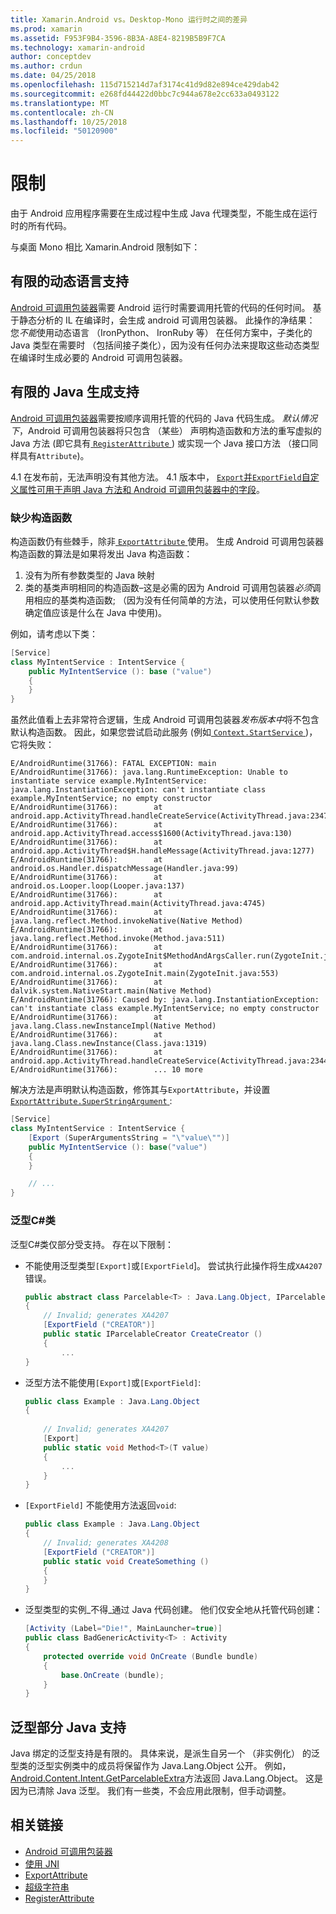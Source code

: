 ```yaml
---
title: Xamarin.Android vs。Desktop-Mono 运行时之间的差异
ms.prod: xamarin
ms.assetid: F953F9B4-3596-8B3A-A8E4-8219B5B9F7CA
ms.technology: xamarin-android
author: conceptdev
ms.author: crdun
ms.date: 04/25/2018
ms.openlocfilehash: 115d715214d7af3174c41d9d82e894ce429dab42
ms.sourcegitcommit: e268fd44422d0bbc7c944a678e2cc633a0493122
ms.translationtype: MT
ms.contentlocale: zh-CN
ms.lasthandoff: 10/25/2018
ms.locfileid: "50120900"
---
```

# <a name="limitations"></a>限制

由于 Android 应用程序需要在生成过程中生成 Java 代理类型，不能生成在运行时的所有代码。

与桌面 Mono 相比 Xamarin.Android 限制如下：


## <a name="limited-dynamic-language-support"></a>有限的动态语言支持

 [Android 可调用包装器](~/android/platform/java-integration/android-callable-wrappers.md)需要 Android 运行时需要调用托管的代码的任何时间。 基于静态分析的 IL 在编译时，会生成 android 可调用包装器。 此操作的净结果： 您*不能*使用动态语言 （IronPython、 IronRuby 等） 在任何方案中，子类化的 Java 类型在需要时 （包括间接子类化），因为没有任何办法来提取这些动态类型在编译时生成必要的 Android 可调用包装器。


## <a name="limited-java-generation-support"></a>有限的 Java 生成支持

[Android 可调用包装器](~/android/platform/java-integration/android-callable-wrappers.md)需要按顺序调用托管的代码的 Java 代码生成。 *默认情况下*，Android 可调用包装器将只包含 （某些） 声明构造函数和方法的重写虚拟的 Java 方法 (即它具有[ `RegisterAttribute` ](https://developer.xamarin.com/api/type/Android.Runtime.RegisterAttribute/)) 或实现一个 Java 接口方法 （接口同样具有`Attribute`)。
  
4.1 在发布前，无法声明没有其他方法。 4.1 版本中， [`Export`并`ExportField`自定义属性可用于声明 Java 方法和 Android 可调用包装器中的字段](~/android/platform/java-integration/working-with-jni.md)。

### <a name="missing-constructors"></a>缺少构造函数

构造函数仍有些棘手，除非[ `ExportAttribute` ](https://developer.xamarin.com/api/type/Java.Interop.ExportAttribute)使用。 生成 Android 可调用包装器构造函数的算法是如果将发出 Java 构造函数：

1. 没有为所有参数类型的 Java 映射
2. 类的基类声明相同的构造函数&ndash;这是必需的因为 Android 可调用包装器*必须*调用相应的基类构造函数; （因为没有任何简单的方法，可以使用任何默认参数确定值应该是什么在 Java 中使用)。

例如，请考虑以下类：

```csharp
[Service]
class MyIntentService : IntentService {
    public MyIntentService (): base ("value")
    {
    }
}
```

虽然此值看上去非常符合逻辑，生成 Android 可调用包装器*发布版本中*将不包含默认构造函数。 因此，如果您尝试启动此服务 (例如[ `Context.StartService` ](https://developer.xamarin.com/api/member/Android.Content.Context.StartService/p/Android.Content.Intent/))，它将失败：

```shell
E/AndroidRuntime(31766): FATAL EXCEPTION: main
E/AndroidRuntime(31766): java.lang.RuntimeException: Unable to instantiate service example.MyIntentService: java.lang.InstantiationException: can't instantiate class example.MyIntentService; no empty constructor
E/AndroidRuntime(31766):        at android.app.ActivityThread.handleCreateService(ActivityThread.java:2347)
E/AndroidRuntime(31766):        at android.app.ActivityThread.access$1600(ActivityThread.java:130)
E/AndroidRuntime(31766):        at android.app.ActivityThread$H.handleMessage(ActivityThread.java:1277)
E/AndroidRuntime(31766):        at android.os.Handler.dispatchMessage(Handler.java:99)
E/AndroidRuntime(31766):        at android.os.Looper.loop(Looper.java:137)
E/AndroidRuntime(31766):        at android.app.ActivityThread.main(ActivityThread.java:4745)
E/AndroidRuntime(31766):        at java.lang.reflect.Method.invokeNative(Native Method)
E/AndroidRuntime(31766):        at java.lang.reflect.Method.invoke(Method.java:511)
E/AndroidRuntime(31766):        at com.android.internal.os.ZygoteInit$MethodAndArgsCaller.run(ZygoteInit.java:786)
E/AndroidRuntime(31766):        at com.android.internal.os.ZygoteInit.main(ZygoteInit.java:553)
E/AndroidRuntime(31766):        at dalvik.system.NativeStart.main(Native Method)
E/AndroidRuntime(31766): Caused by: java.lang.InstantiationException: can't instantiate class example.MyIntentService; no empty constructor
E/AndroidRuntime(31766):        at java.lang.Class.newInstanceImpl(Native Method)
E/AndroidRuntime(31766):        at java.lang.Class.newInstance(Class.java:1319)
E/AndroidRuntime(31766):        at android.app.ActivityThread.handleCreateService(ActivityThread.java:2344)
E/AndroidRuntime(31766):        ... 10 more
```

解决方法是声明默认构造函数，修饰其与`ExportAttribute`，并设置[ `ExportAttribute.SuperStringArgument` ](https://developer.xamarin.com/api/property/Java.Interop.ExportAttribute.SuperArgumentsString/): 

```csharp
[Service]
class MyIntentService : IntentService {
    [Export (SuperArgumentsString = "\"value\"")]
    public MyIntentService (): base("value")
    {
    }

    // ...
}
```


### <a name="generic-c-classes"></a>泛型C#类

泛型C#类仅部分受支持。 存在以下限制：


-   不能使用泛型类型`[Export]`或`[ExportField`]。 尝试执行此操作将生成`XA4207`错误。

    ```csharp
    public abstract class Parcelable<T> : Java.Lang.Object, IParcelable
    {
        // Invalid; generates XA4207
        [ExportField ("CREATOR")]
        public static IParcelableCreator CreateCreator ()
        {
            ...
    }
    ```

-   泛型方法不能使用`[Export]`或`[ExportField]`:

    ```csharp
    public class Example : Java.Lang.Object
    {
        
        // Invalid; generates XA4207
        [Export]
        public static void Method<T>(T value)
        {
            ...
        }
    }
    ```

-   `[ExportField]` 不能使用方法返回`void`:

    ```csharp
    public class Example : Java.Lang.Object
    {
        // Invalid; generates XA4208
        [ExportField ("CREATOR")]
        public static void CreateSomething ()
        {
        }
    }
    ```

-   泛型类型的实例_不得_通过 Java 代码创建。
    他们仅安全地从托管代码创建：

    ```csharp
    [Activity (Label="Die!", MainLauncher=true)]
    public class BadGenericActivity<T> : Activity
    {
        protected override void OnCreate (Bundle bundle)
        {
            base.OnCreate (bundle);
        }
    }
    ```


## <a name="partial-java-generics-support"></a>泛型部分 Java 支持

Java 绑定的泛型支持是有限的。 具体来说，是派生自另一个 （非实例化） 的泛型类的泛型实例类中的成员将保留作为 Java.Lang.Object 公开。 例如， [Android.Content.Intent.GetParcelableExtra](https://developer.xamarin.com/api/member/Android.Content.Intent.GetParcelableExtra/p/System.String/)方法返回 Java.Lang.Object。 这是因为已清除 Java 泛型。
我们有一些类，不会应用此限制，但手动调整。


## <a name="related-links"></a>相关链接

- [Android 可调用包装器](~/android/platform/java-integration/android-callable-wrappers.md)
- [使用 JNI](~/android/platform/java-integration/working-with-jni.md)
- [ExportAttribute](https://developer.xamarin.com/api/type/Java.Interop.ExportAttribute/)
- [超级字符串](https://developer.xamarin.com/api/property/Java.Interop.ExportAttribute.SuperArgumentsString/)
- [RegisterAttribute](https://developer.xamarin.com/api/type/Android.Runtime.RegisterAttribute/)
